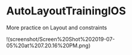# AutoLayoutTrainingIOS

More practice on Layout and constraints

!(screenshot/Screen%20Shot%202019-07-05%20at%207.20.16%20PM.png)
